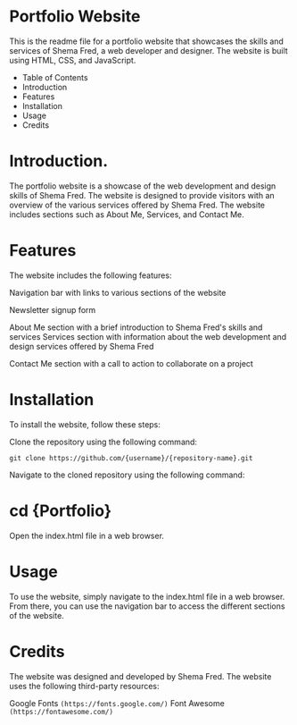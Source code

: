 # Portfolio Website

This is the readme file for a portfolio website that showcases the skills and services of Shema Fred, a web developer and designer. The website is built using HTML, CSS, and JavaScript.

* Table of Contents
* Introduction
* Features
* Installation
* Usage
* Credits

# Introduction.

The portfolio website is a showcase of the web development and design skills of Shema Fred. The website is designed to provide visitors with an overview of the various services offered by Shema Fred. The website includes sections such as About Me, Services, and Contact Me.

# Features
The website includes the following features:

Navigation bar with links to various sections of the website

Newsletter signup form

About Me section with a brief introduction to Shema Fred's skills and services
Services section with information about the web development and design services offered by Shema Fred

Contact Me section with a call to action to collaborate on a project

# Installation
To install the website, follow these steps:

Clone the repository using the following command:


```git clone https://github.com/{username}/{repository-name}.git```

Navigate to the cloned repository using the following command:

# cd {Portfolio}

Open the index.html file in a web browser.

# Usage
To use the website, simply navigate to the index.html file in a web browser. From there, you can use the navigation bar to access the different sections of the website.

# Credits
The website was designed and developed by Shema Fred. The website uses the following third-party resources:

Google Fonts ```(https://fonts.google.com/)```
Font Awesome ```(https://fontawesome.com/)```


